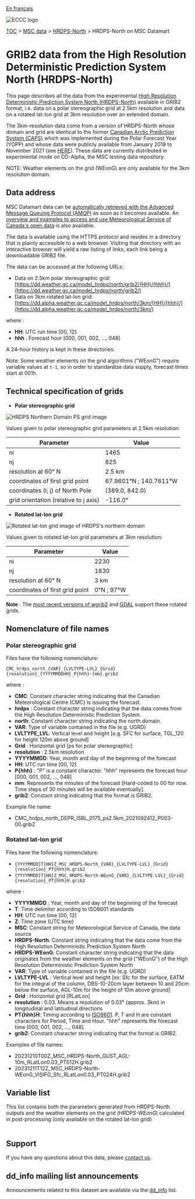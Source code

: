 [En français](readme_hrdps-north-datamart_fr.md)

![ECCC logo](../../img_eccc-logo.png)

[TOC](../../readme_en.md) > [MSC data](../readme_en.md) > [HRDPS-North](readme_hrdps-north_en.md) > HRDPS-North on MSC Datamart

# GRIB2 data from the High Resolution Deterministic Prediction System North (HRDPS-North)

This page describes all the data from the experimental [High Resolution Deterministic Prediction System North (HRDPS-North)](readme_hrdps-north_en.md) available in GRIB2 format, i.e. data on a polar stereographic grid at 2.5km resolution and data on a rotated lat-lon grid at 3km resolution over an extended domain.

The 3km-resolution data come from a version of HRDPS-North whose domain and grid are identical to the former [Canadian Arctic Prediction System (CAPS)](https://eccc-msc.github.io/open-data/msc-data/nwp_caps/readme_caps_en/) which was implemented during the Polar Forecast Year (YOPP) and whose data were publicly available from January 2018 to November 2021 (see [HERE](https://comm.collab.science.gc.ca/mailman3/hyperkitty/list/dd_info@comm.collab.science.gc.ca/message/A2FYFAQCCJKQNGX7DOPO6QMC6VHAPG3R/)). These data are currently distributed in experimental mode on DD-Alpha, the MSC testing data repository.

NOTE: Weather elements on the grid (WEonG) are only available for the 3km resolution domain.

## Data address 

MSC Datamart data can be [automatically retrieved with the Advanced Message Queuing Protocol (AMQP)](.../.../msc-datamart/amqp_en.md) as soon as it becomes available. An [overview and examples to access and use Meteorological Service of Canada's open data](../../usage/readme_en.md) is also available.

The data is available using the HTTPS protocol and resides in a directory that is plainly accessible to a web browser. Visiting that directory with an interactive browser will yield a raw listing of links, each link being a downloadable GRIB2 file.

The data can be accessed at the following URLs:

* Data on 2.5km polar stereographic grid: [https://dd.weather.gc.ca/model_hrdps/north/grib2/{HH}/{hhh}/](https://dd.weather.gc.ca/model_hrdps/north/grib2/)
* Data on 3km rotated lat-lon grid: [https://dd.alpha.weather.gc.ca/model_hrdps/north/3km/{HH}/{hhh}/](https://dd.alpha.weather.gc.ca/model_hrdps/north/3km/)

where :

* __HH__: UTC run time [00, 12] 
* __hhh__ : Forecast hour [000, 001, 002, ..., 048]

A 24-hour history is kept in these directories.

Note: Some weather elements on the grid algorithms ("WEonG") require variable values at `t-1`, so in order to standardize data supply, forecast times start at 001h.

## Technical specification of grids 

* __Polar stereographic grid__

![HRDPS Northern Domain PS grid image](https://collaboration.cmc.ec.gc.ca/cmc/cmos/public_doc/msc-data/nwp_hrdps/grillePS_hrdps-north.png)

Values given to polar stereographic grid parameters at 2.5km resolution:

| Parameter | Value |
| ------ | ------ |
| ni | 1465 |
| nj | 825 | 
| resolution at 60° N | 2.5 km |
| coordinates of first grid point | 67.9601°N ; 140.7611°W |
| coordinates (i; j) of North Pole | (389.0, 842.0) |
| grid orientation (relative to j axis) | -116.0° |

* __Rotated lat-lon grid__

![Rotated lat-lon grid image of HRDPS's northern domain](https://collaboration.cmc.ec.gc.ca/cmc/cmos/public_doc/msc-data/nwp_hrdps/grilleRLatLon_hrdps-north.png)

Values given to rotated lat-lon grid parameters at 3km resolution:

| Parameter | Value |
| ------ | ------ |
| ni | 2230 |
| nj | 1830 | 
| resolution at 60° N | 3 km |
| coordinates of first grid point | 0°N ; 97°W |

__Note__ : The [most recent versions of wgrib2](https://www.cpc.ncep.noaa.gov/products/wesley/wgrib2/update_2.0.8.html) and [GDAL](https://gdal.org/) support these rotated grids. 

## Nomenclature of file names

### Polar stereographic grid

Files have the following nomenclature:

`CMC_hrdps_north_{VAR}_{LVLTYPE-LVL}_{Grid}{resolution}_{YYYYMMDDHH}_P{hhh}-{mm}.grib2`

where :

* __CMC__: Constant character string indicating that the Canadian Meteorological Centre (CMC) is issuing the forecast.
* __hrdps__ : Constant character string indicating that the data comes from the High Resolution Deterministic Prediction System.
* __north__: Constant character string indicating the north domain.
* __VAR__: Type of variable contained in the file (e.g. UGRD)
* __LVLTYPE_LVL__: Vertical level and height [e.g. SFC for surface, TGL_120 for height 120m above ground]
* __Grid__ : Horizontal grid [ps for polar stereographic]
* __resolution__ : 2.5km resolution
* __YYYYMMDD__: Year, month and day of the beginning of the forecast
* __HH__: UTC run time [00, 12]
* __P{hhh}__ : "P" is a constant character. "hhh" represents the forecast hour [000, 001, 002, ..., 048]
* __mm__: Represents the minutes of the forecast [Hard-coded to 00 for now. Time steps of 30 minutes will be available eventually].
* __grib2__: Constant string indicating that the format is GRIB2.

Example file name:

* CMC_hrdps_north_DEPR_ISBL_0175_ps2.5km_2021092412_P003-00.grib2

### Rotated lat-lon grid

Files have the following nomenclature:

* `{YYYYMMDD}T{HH}Z_MSC_HRDPS-North_{VAR}_{LVLTYPE-LVL}_{Grid}{resolution}_PT{hhh}H.grib2`
* `{YYYYMMDD}T{HH}Z_MSC_HRDPS-North-WEonG_{VAR}_{LVLTYPE-LVL}_{Grid}{resolution}_PT{hhh}H.grib2`

where :

* __YYYYMMDD__ : Year, month and day of the beginning of the forecast
* __T__: Time delimiter according to ISO8601 standards
* __HH__: UTC run time [00, 12]
* __Z__: Time zone (UTC time)
* __MSC__: Constant string for Meteorological Service of Canada, the data source
* __HRDPS-North__: Constant string indicating that the data come from the High Resolution Deterministic Prediction System North
* __HRDPS-WEonG__: Constant character string indicating that the data originates from the weather elements on the grid ("WEonG") of the High Resolution Deterministic Prediction System North
* __VAR__: Type of variable contained in the file (e.g. UGRD)
* __LVLTYPE-LVL__ : Vertical level and height [ex: Sfc for the surface, EATM for the integral of the column, DBS-10-20cm layer between 10 and 20cm below the surface, AGL-10m for the height of 10m above ground]
* __Grid__ : Horizontal grid [RLatLon]
* __resolution__ : 0.03. Means a resolution of 0.03° (approx. 3km) in longitudinal and latitudinal directions
* __PT{hhh}H__: Timing according to [ISO8601](https://en.wikipedia.org/wiki/ISO_8601). P, T and H are constant characters for Period, Time and Hour. "hhh" represents the forecast time [000, 001, 002, ..., 048].
* __grib2__: Constant character string indicating that the format is GRIB2.

Examples of file names:

* 20231210T00Z_MSC_HRDPS-North_GUST_AGL-10m_RLatLon0.03_PT012H.grib2
* 20231211T12Z_MSC_HRDPS-North-WEonG_VISIFG_Sfc_RLatLon0.03_PT024H.grib2

## Variable list

This list contains both the parameters generated from HRDPS-North outputs and the weather elements on the grid (*HRDPS-WEonG*) calculated in post-processing (only available on the rotated lat-lon grid)

<table id="csv-table" class="display"></table>

<link href="https://cdn.jsdelivr.net/npm/simple-datatables@latest/dist/style.css" rel="stylesheet" type="text/css">
<script src="https://cdn.jsdelivr.net/npm/simple-datatables@latest"></script>
<script src="../../../js/variables_datatable.js" type="text/javascript"></script>
<script>
  loadTable("csv-table", "../../../assets/csv/HRDPS-North_Variables-List_en.csv");
</script>

## Support

If you have any questions about this data, please [contact us](https://meteo.gc.ca/mainmenu/contact_us_f.html).

## dd_info mailing list announcements 

Announcements related to this dataset are available via the [dd_info](https://comm.collab.science.gc.ca/mailman3/postorius/lists/dd_info/) list.

















